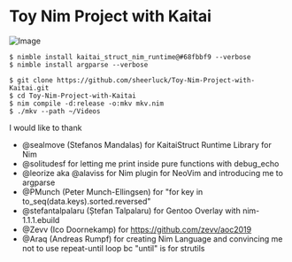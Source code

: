 # Toy Nim Project with Kaitai

![Image](<https://i.imgur.com/NYpxwwX.png>)

```
$ nimble install kaitai_struct_nim_runtime@#68fbbf9 --verbose
$ nimble install argparse --verbose
```

```
$ git clone https://github.com/sheerluck/Toy-Nim-Project-with-Kaitai.git
$ cd Toy-Nim-Project-with-Kaitai
$ nim compile -d:release -o:mkv mkv.nim
$ ./mkv --path ~/Videos
```

I would like to thank
 * @sealmove (Stefanos Mandalas) for KaitaiStruct Runtime Library for Nim
 * @solitudesf for letting me print inside pure functions with debug_echo
 * @leorize aka @alaviss for Nim plugin for NeoVim and introducing me to argparse
 * @PMunch (Peter Munch-Ellingsen) for "for key in to_seq(data.keys).sorted.reversed"
 * @stefantalpalaru (Ștefan Talpalaru) for Gentoo Overlay with nim-1.1.1.ebuild
 * @Zevv (Ico Doornekamp) for https://github.com/zevv/aoc2019
 * @Araq (Andreas Rumpf) for creating Nim Language and convincing me not to use repeat-until loop bc "until" is for strutils

